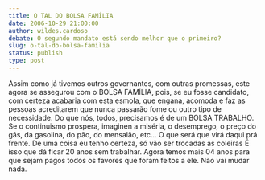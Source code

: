 ```yaml
---
title: O TAL DO BOLSA FAMÍLIA
date: 2006-10-29 21:00:00
author: wildes.cardoso
debate: O segundo mandato está sendo melhor que o primeiro?
slug: o-tal-do-bolsa-familia
status: publish 
type: post
---
```


Assim como já tivemos outros governantes, com outras promessas, este agora se assegurou com o BOLSA FAMÍLIA, pois, se eu fosse candidato, com certeza acabaria com esta esmola, que engana, acomoda e faz as pessoas acreditarem que nunca passarão fome ou outro tipo de necessidade.
Do que nós, todos, precisamos é de um BOLSA TRABALHO.
Se o continuismo prospera, imaginen a miséria, o desemprego, o preço do gás, da gasolina, do pão, do mensalão, etc... O que será que virá daqui prá frente. De uma coisa eu tenho certeza, só vão ser trocadas as coleiras 
É isso que dá ficar 20 anos sem trabalhar. Agora temos mais 04 anos para que sejam pagos todos os favores que foram feitos a ele. 
Não vai mudar nada.
